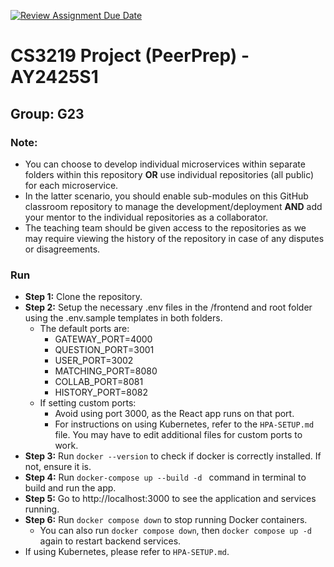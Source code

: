 [![Review Assignment Due Date](https://classroom.github.com/assets/deadline-readme-button-22041afd0340ce965d47ae6ef1cefeee28c7c493a6346c4f15d667ab976d596c.svg)](https://classroom.github.com/a/bzPrOe11)
# CS3219 Project (PeerPrep) - AY2425S1
## Group: G23

### Note: 
- You can choose to develop individual microservices within separate folders within this repository **OR** use individual repositories (all public) for each microservice. 
- In the latter scenario, you should enable sub-modules on this GitHub classroom repository to manage the development/deployment **AND** add your mentor to the individual repositories as a collaborator. 
- The teaching team should be given access to the repositories as we may require viewing the history of the repository in case of any disputes or disagreements. 

### Run
- **Step 1:** Clone the repository.
- **Step 2:** Setup the necessary .env files in the /frontend and root folder using the .env.sample templates in both folders. 
    - The default ports are:
        - GATEWAY_PORT=4000 
        - QUESTION_PORT=3001 
        - USER_PORT=3002 
        - MATCHING_PORT=8080 
        - COLLAB_PORT=8081 
        - HISTORY_PORT=8082 
    - If setting custom ports:
        - Avoid using port 3000, as the React app runs on that port.
        - For instructions on using Kubernetes, refer to the `HPA-SETUP.md` file. You may have to edit additional files for custom ports to work.
- **Step 3:** Run `docker --version` to check if docker is correctly installed. If not, ensure it is. 
- **Step 4:** Run `docker-compose up --build -d ` command in terminal to build and run the app. 
- **Step 5:** Go to http://localhost:3000 to see the application and services running. 
- **Step 6:** Run `docker compose down` to stop running Docker containers. 
    - You can also run `docker compose down`, then `docker compose up -d` again to restart backend services. 
- If using Kubernetes, please refer to `HPA-SETUP.md`. 